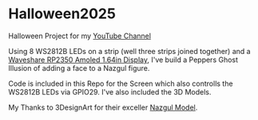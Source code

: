 # Halloween2025
Halloween Project for my [YouTube Channel](https://youtube.com/@drjonea)

Using 8 WS2812B LEDs on a strip (well three strips joined together) and a 
[Waveshare RP2350 Amoled 1.64in Display](https://www.waveshare.com/rp2350-touch-amoled-1.64-m.htm?&aff_id=DrJonEA),
I've build a Peppers Ghost Illusion of adding a face to a Nazgul figure.

Code is included in this Repo for the Screen which also controlls the WS2812B LEDs via GPIO29.  I've also included the 3D Models.

My Thanks to 3DesignArt for their exceller [Nazgul Model](https://cults3d.com/en/3d-model/art/nazgul-3designart).
